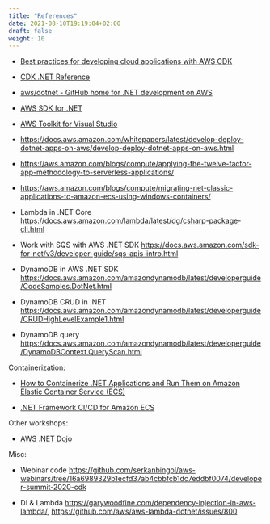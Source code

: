 ```yaml
---
title: "References"
date: 2021-08-10T19:19:04+02:00
draft: false
weight: 10
---
```


* [Best practices for developing cloud applications with AWS CDK](https://aws.amazon.com/blogs/devops/best-practices-for-developing-cloud-applications-with-aws-cdk/) 

* [CDK .NET Reference](https://docs.aws.amazon.com/cdk/api/latest/dotnet/api/index.html)

* [aws/dotnet - GitHub home for .NET development on AWS](https://github.com/aws/dotnet)

* [AWS SDK for .NET](https://aws.amazon.com/sdk-for-net/)

* [AWS Toolkit for Visual Studio](https://aws.amazon.com/visualstudio/)

* <https://docs.aws.amazon.com/whitepapers/latest/develop-deploy-dotnet-apps-on-aws/develop-deploy-dotnet-apps-on-aws.html>

* <https://aws.amazon.com/blogs/compute/applying-the-twelve-factor-app-methodology-to-serverless-applications/>

* <https://aws.amazon.com/blogs/compute/migrating-net-classic-applications-to-amazon-ecs-using-windows-containers/>

- Lambda in .NET Core <https://docs.aws.amazon.com/lambda/latest/dg/csharp-package-cli.html> 

- Work with SQS with AWS .NET SDK <https://docs.aws.amazon.com/sdk-for-net/v3/developer-guide/sqs-apis-intro.html>

- DynamoDB in AWS .NET SDK <https://docs.aws.amazon.com/amazondynamodb/latest/developerguide/CodeSamples.DotNet.html>

- DynamoDB CRUD in .NET <https://docs.aws.amazon.com/amazondynamodb/latest/developerguide/CRUDHighLevelExample1.html>

- DynamoDB query <https://docs.aws.amazon.com/amazondynamodb/latest/developerguide/DynamoDBContext.QueryScan.html>

Containerization:

* [How to Containerize .NET Applications and Run Them on Amazon Elastic Container Service (ECS)](https://www.youtube.com/watch?v=nGcQcgZywUM)

* [.NET Framework CI/CD for Amazon ECS](https://aws.amazon.com/quickstart/architecture/dotnetfx-ecs-cicd/)

Other workshops:

* [AWS .NET Dojo](https://dotnet-developer-dojo.workshop.aws/lab6-cdk/hello-api-gateway.html)


Misc:

* Webinar code <https://github.com/serkanbingol/aws-webinars/tree/16a6989329b1ecfd37ab4cbbfcb1dc7eddbf0074/developer-summit-2020-cdk>

* DI & Lambda <https://garywoodfine.com/dependency-injection-in-aws-lambda/>, <https://github.com/aws/aws-lambda-dotnet/issues/800>
